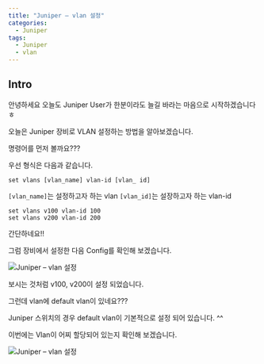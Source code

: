 ```yaml
---
title: "Juniper – vlan 설정"
categories:
  - Juniper
tags:
  - Juniper
  - vlan
---
```


## Intro

안녕하세요 오늘도 Juniper User가 한분이라도 늘길 바라는 마음으로 시작하겠습니다 ㅎ

오늘은 Juniper 장비로 VLAN 설정하는 방법을 알아보겠습니다.

명령어를 먼저 볼까요???

우선 형식은 다음과 같습니다.

```
set vlans [vlan_name] vlan-id [vlan_ id]
```

```[vlan_name]```는 설정하고자 하는 vlan
```[vlan_id]```는 설장하고자 하는 vlan-id  


```
set vlans v100 vlan-id 100
set vlans v200 vlan-id 200
```
간단하네요!!

그럼 장비에서 설정한 다음 Config를 확인해 보겠습니다.

![Juniper – vlan 설정](/files/2018-08-17-vlan-설정/1.png)


보시는 것처럼 v100, v200이 설정 되었습니다.

그런데 vlan에 default vlan이 있네요???

Juniper 스위치의 경우  default vlan이 기본적으로 설정 되어 있습니다. ^^

이번에는 Vlan이 어찌 할당되어 있는지 확인해 보겠습니다.

![Juniper – vlan 설정](/files/2018-08-17-vlan-설정/2.png)
